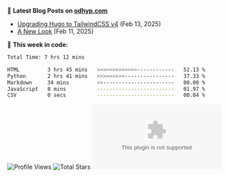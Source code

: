 📖 **Latest Blog Posts on [odhyp.com][website-url]**

<!-- BLOG-POST-LIST:START -->
- [Upgrading Hugo to TailwindCSS v4](https://odhyp.com/blog/upgrading-hugo-to-tailwindcss-v4/) (Feb 13, 2025)
- [A New Look](https://odhyp.com/blog/a-new-look/) (Feb 11, 2025)<!-- BLOG-POST-LIST:END -->

📆 **This week in code:**

<!--START_SECTION:waka-->

```bash
Total Time: 7 hrs 12 mins

HTML         3 hrs 45 mins   >>>>>>>>>>>>>------------   52.13 %
Python       2 hrs 41 mins   >>>>>>>>>----------------   37.33 %
Markdown     34 mins         >>-----------------------   08.00 %
JavaScript   8 mins          -------------------------   01.97 %
CSV          0 secs          -------------------------   00.04 %
```

<!--END_SECTION:waka-->

![Profile Views][view-shield]
![Total Stars][stars-shield]
[![Comments][comments-shield]][comments-url]

<!-- LINKS & IMAGES -->
[website-url]: https://odhyp.com/blog
[view-shield]: https://komarev.com/ghpvc/?username=odhyp&color=00bba7&style=for-the-badge&abbreviated=true
[stars-shield]: https://img.shields.io/github/stars/odhyp?style=for-the-badge&label=total%20stars&color=00bba7
[comments-shield]: https://img.shields.io/github/discussions/odhyp/odhyp.com?style=for-the-badge&label=comments&color=00bba7
[comments-url]: https://github.com/odhyp/odhyp.com/discussions
